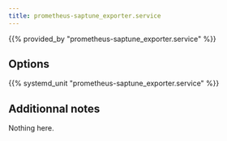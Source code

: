 ```yaml
---
title: prometheus-saptune_exporter.service
---
```


{{% provided_by "prometheus-saptune_exporter.service" %}}

## Options

{{% systemd_unit "prometheus-saptune_exporter.service" %}}

## Additionnal notes

Nothing here.